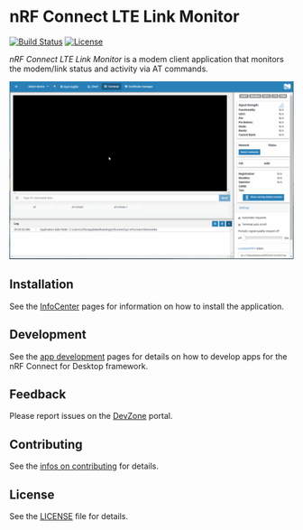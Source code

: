 # nRF Connect LTE Link Monitor

[![Build Status](https://dev.azure.com/NordicSemiconductor/Wayland/_apis/build/status/NordicSemiconductor.pc-nrfconnect-linkmonitor?branchName=main)](https://dev.azure.com/NordicSemiconductor/Wayland/_build/latest?definitionId=6&branchName=main)
[![License](https://img.shields.io/badge/license-Modified%20BSD%20License-blue.svg)](LICENSE)

_nRF Connect LTE Link Monitor_ is a modem client application that monitors the
modem/link status and activity via AT commands.

![screenshot](resources/screenshot.gif)

## Installation

See the
[InfoCenter](https://infocenter.nordicsemi.com/index.jsp?topic=%2Fstruct_nrftools%2Fstruct%2Fnrftools_nrfconnect.html)
pages for information on how to install the application.

## Development

See the
[app development](https://nordicsemiconductor.github.io/pc-nrfconnect-docs/)
pages for details on how to develop apps for the nRF Connect for Desktop
framework.

## Feedback

Please report issues on the [DevZone](https://devzone.nordicsemi.com) portal.

## Contributing

See the
[infos on contributing](https://nordicsemiconductor.github.io/pc-nrfconnect-docs/contributing)
for details.

## License

See the [LICENSE](LICENSE) file for details.
